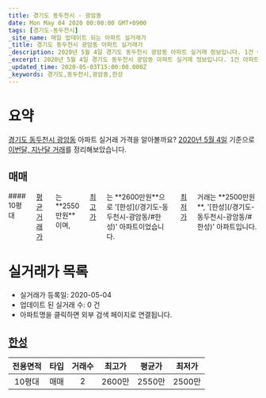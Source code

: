 ```yaml
---
title: 경기도 동두천시 - 광암동
date: Mon May 04 2020 00:00:00 GMT+0900
tags: [경기도-동두천시]
_site_name: 매일 업데이트 되는 아파트 실거래가
_title: 경기도 동두천시 광암동 아파트 실거래가
_description: 2020년 5월 4일 경기도 동두천시 광암동 아파트 실거래 정보입니다. 1건 아파트 정보가 있습니다.
_excerpt: 2020년 5월 4일 경기도 동두천시 광암동 아파트 실거래 정보입니다. 1건 아파트 정보가 있습니다.
_updated_time: 2020-05-03T15:00:00.000Z
_keywords: 경기도,동두천시,광암동,한성
---
```





# 요약
<ins>경기도 동두천시 광암동</ins> 아파트 실거래 가격을 알아볼까요? <ins>2020년 5월 4일</ins> 기준으로 <ins>이번달, 지난달 거래</ins>를 정리해보았습니다.

## 매매
<div class="container">
<div class="twelve columns" markdown="1">
#### 10평대
<ins>평균 거래가</ins>는 **2550만원**이며, <ins>최고가</ins>는 **2600만원**으로 '[한성](/경기도-동두천시-광암동/#한성)' 아파트이었습니다. <ins>최저가</ins> 거래는 **2500만원**, '[한성](/경기도-동두천시-광암동/#한성)' 아파트입니다.
</div>
</div>



# 실거래가 목록
- 실거래가 등록일: 2020-05-04
- 업데이트 된 실거래 수: 0 건
- 아파트명을 클릭하면 외부 검색 페이지로 연결됩니다.

## [한성](#한성)

|전용면적|타입|거래수|최고가|평균가|최저가|
|:---:|:---:|:---:|:---:|:---:|:---:|
|10평대|<span class="deal-type-1">매매</span>|2|2600만|2550만|2500만|

<br/>



